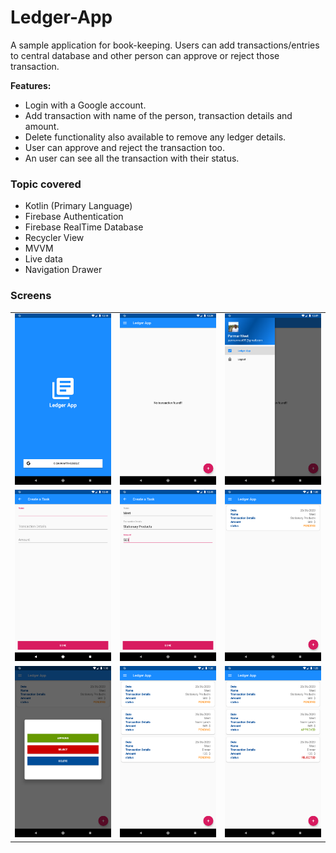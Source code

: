 # Ledger-App

A sample application for book-keeping. Users can add transactions/entries to central database and other person can approve or reject those transaction.

**Features:** 
- Login with a Google account.
- Add transaction with name of the person, transaction details and amount.
- Delete functionality also available to remove any ledger details.
- User can approve and reject the transaction too.
- An user can see all the transaction with their status.

### Topic covered
- Kotlin (Primary Language)
- Firebase Authentication
- Firebase RealTime Database
- Recycler View
- MVVM
- Live data
- Navigation Drawer

### Screens
| | | |
|:----:|:----:|:----:|
| <img alt="SS_1" src="https://github.com/meetkparmar/Ledger-App/blob/master/image/1.png"> | <img alt="SS_2" src="https://github.com/meetkparmar/Ledger-App/blob/master/image/2.png"> | <img alt="SS_3" src="https://github.com/meetkparmar/Ledger-App/blob/master/image/3.png"> |
| <img alt="SS_4" src="https://github.com/meetkparmar/Ledger-App/blob/master/image/4.png"> | <img alt="SS_5" src="https://github.com/meetkparmar/Ledger-App/blob/master/image/5.png"> | <img alt="SS_6" src="https://github.com/meetkparmar/Ledger-App/blob/master/image/6.png"> |
| <img alt="SS_7" src="https://github.com/meetkparmar/Ledger-App/blob/master/image/7.png"> | <img alt="SS_8" src="https://github.com/meetkparmar/Ledger-App/blob/master/image/8.png"> | <img alt="SS_9" src="https://github.com/meetkparmar/Ledger-App/blob/master/image/9.png"> |
